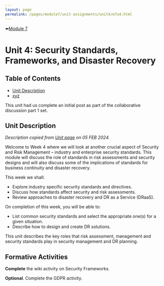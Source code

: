 ```yaml
---
layout: page
permalink: /pages/module7/unit-assignments/unit4/m7u4.html
---
```


⬅️[Module 7](/pages/module7.html)

# Unit 4: Security Standards, Frameworks, and Disaster Recovery

## Table of Contents

- [Unit Description](#unit-description)
- [xyz](/pages/module6/unit-assignments/unit4/xyz)

This unit had us complete an initial post as part of the collaborative discussion part 1 set.

## Unit Description

*Description copied from [Unit page](https://www.my-course.co.uk/course/view.php?id=11272&section=10) on 05 FEB 2024.*

Welcome to Week 4 where we will look at another crucial aspect of Security and Risk Management – industry and enterprise security standards. This module will discuss the role of standards in risk assessments and security designs and will also discuss some of the implications of standards for business continuity and disaster recovery.

This week we shall:
- Explore industry specific security standards and directives.
- Discuss how standards affect security and risk assessments.
- Review approaches to disaster recovery and DR as a Service (DRaaS).

On completion of this week, you will be able to:
- List common security standards and select the appropriate one(s) for a given situation.
- Describe how to design and create DR solutions.

This unit describes the key roles that risk assessment, management and security standards play in security management and DR planning. 

## Formative Activities

**Complete** the wiki activity on Security Frameworks.

**Optional**. Complete the GDPR activity.
